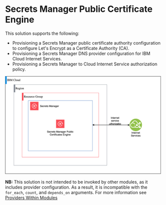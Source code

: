 # Secrets Manager Public Certificate Engine

This solution supports the following:
- Provisioning a Secrets Manager public certificate authority configuration to configure Let's Encrypt as a Certificate Authority (CA).
- Provisioning a Secrets Manager DNS provider configuration for IBM Cloud Internet Services.
- Provisioning a Secrets Manager to Cloud Internet Service authorization policy.

![secrets-manager-public-cert-engine-deployable-architecture](../../reference-architecture/secrets_manager_public_cert_engine.svg)

**NB:** This solution is not intended to be invoked by other modules, as it includes provider configuration. As a result, it is incompatible with the `for_each`, `count`, and `depends_on` arguments. For more information see [Providers Within Modules](https://developer.hashicorp.com/terraform/language/modules/develop/providers)
